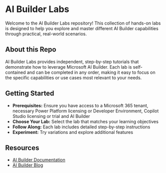 # AI Builder Labs
Welcome to the AI Builder Labs repository! This collection of hands-on labs is designed to help you explore and master different AI Builder capabilities through practical, real-world scenarios.

## About this Repo

AI Builder Labs provides independent, step-by-step tutorials that demonstrate how to leverage Microsoft AI Builder. Each lab is self-contained and can be completed in any order, making it easy to focus on the specific capabilities or use cases most relevant to your needs.

## Getting Started

- **Prerequisites:** Ensure you have access to a Microsoft 365 tenant, necessary Power Platform licensing or Developer Environment, Copilot Studio licensing or trial and AI Builder
- **Choose Your Lab:** Select the lab that matches your learning objectives
- **Follow Along:** Each lab includes detailed step-by-step instructions
- **Experiment:** Try variations and explore additional features

## Resources
- [AI Builder Documentation](https://learn.microsoft.com/en-us/ai-builder/)
- [AI Builder Blog](https://www.microsoft.com/en-us/power-platform/blog/power-apps/)